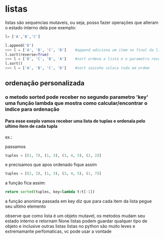 # listas
listas são sequencias mutaveis, ou seja, posso fazer operações que alteram o estado interno dela poe exemplo:

```python
l= ['A','B','C']

l.append('D')
>>> l = ['A', 'B', 'C', 'D']	#append adiciona um item no final da lista
l.sort(reverse=True)
>>> l = ['D', 'C', 'B', 'A']	#sort ordena a lista e o parametro reverse=True inverte a ordem da lista
l.sort()
>>> l = ['A', 'B', 'C', 'D']	#sort sozinho coloca tudo em ordem
```
## ordenação personalizada

### o metodo sorted pode receber no segundo parametro 'key' uma função lambda que mostra como calcular/encontrar o indice para ordenação

#### Para esse exeplo vamos receber uma lista de tuplas e ordenala pelo ultimo item de cada tupla

ex.:

passamos
```python
tuples = [(1, 7), (1, 3), (3, 4, 5), (2, 2)]
```
e precisamos que apos ordenado fique assim
```python
tuples = [(2, 2), (1, 3), (3, 4, 5), (1, 7)]
```

a função fica assim:

```python
return sorted(tuples, key=lambda t:t[-1])
```
a função anonima passada em key diz que para cada item da lista pegue seu ultimo elemento

observe que como lista é um objeto mutavel, os metodos mudam seu estado interno e retornam None
listas podem guardar qualquer tipo de objeto e inclusive outras listas
listas no python são muito leves e extremamante perfomaticas, vc pode usar a vontade
